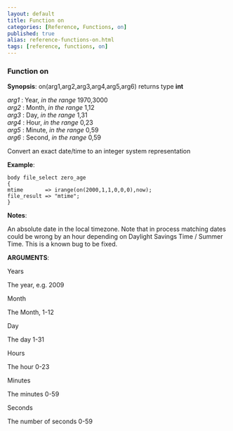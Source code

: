 ```yaml
---
layout: default
title: Function on
categories: [Reference, Functions, on]
published: true
alias: reference-functions-on.html
tags: [reference, functions, on]
---
```


### Function on

**Synopsis**: on(arg1,arg2,arg3,arg4,arg5,arg6) returns type **int**

  
 *arg1* : Year, *in the range* 1970,3000   
 *arg2* : Month, *in the range* 1,12   
 *arg3* : Day, *in the range* 1,31   
 *arg4* : Hour, *in the range* 0,23   
 *arg5* : Minute, *in the range* 0,59   
 *arg6* : Second, *in the range* 0,59   

Convert an exact date/time to an integer system representation

**Example**:  
   

```cf3
body file_select zero_age
{
mtime       => irange(on(2000,1,1,0,0,0),now);
file_result => "mtime";
}
```

**Notes**:  
   

An absolute date in the local timezone. Note that in process matching
dates could be wrong by an hour depending on Daylight Savings Time /
Summer Time. This is a known bug to be fixed.

**ARGUMENTS**:

Years

The year, e.g. 2009   

Month

The Month, 1-12   

Day

The day 1-31   

Hours

The hour 0-23   

Minutes

The minutes 0-59   

Seconds

The number of seconds 0-59
